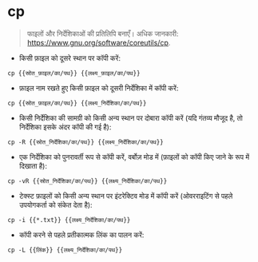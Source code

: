 # cp

> फाइलों और निर्देशिकाओं की प्रतिलिपि बनाएँ।
> अधिक जानकारी: <https://www.gnu.org/software/coreutils/cp>.

- किसी फ़ाइल को दूसरे स्थान पर कॉपी करें:

`cp {{स्रोत_फ़ाइल/का/पथ}} {{लक्ष्य_फ़ाइल/का/पथ}}`

- फ़ाइल नाम रखते हुए किसी फ़ाइल को दूसरी निर्देशिका में कॉपी करें:

`cp {{स्रोत_फ़ाइल/का/पथ}} {{लक्ष्य_निर्देशिका/का/पथ}}`

- किसी निर्देशिका की सामग्री को किसी अन्य स्थान पर दोबारा कॉपी करें (यदि गंतव्य मौजूद है, तो निर्देशिका इसके अंदर कॉपी की गई है):

`cp -R {{स्रोत_निर्देशिका/का/पथ}} {{लक्ष्य_निर्देशिका/का/पथ}}`

- एक निर्देशिका को पुनरावर्ती रूप से कॉपी करें, वर्बोज़ मोड में (फ़ाइलों को कॉपी किए जाने के रूप में दिखाता है):

`cp -vR {{स्रोत_निर्देशिका/का/पथ}} {{लक्ष्य_निर्देशिका/का/पथ}}`

- टेक्स्ट फ़ाइलों को किसी अन्य स्थान पर इंटरेक्टिव मोड में कॉपी करें (ओवरराइटिंग से पहले उपयोगकर्ता को संकेत देता है):

`cp -i {{*.txt}} {{लक्ष्य_निर्देशिका/का/पथ}}`

- कॉपी करने से पहले प्रतीकात्मक लिंक का पालन करें:

`cp -L {{लिंक}} {{लक्ष्य_निर्देशिका/का/पथ}}`
